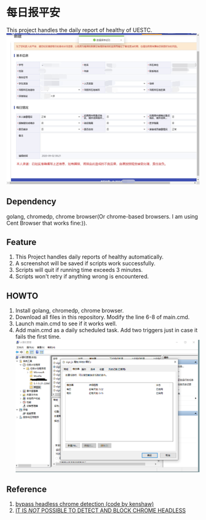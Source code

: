 # 每日报平安
This project handles the daily report of healthy of UESTC.  
![Image](useless/signed.png)  

## Dependency
golang, chromedp, chrome browser(Or chrome-based browsers. I am using Cent Browser that works fine:)).

## Feature
1. This Project handles daily reports of healthy automatically.
2. A screenshot will be saved if scripts work successfully.
3. Scripts will quit if running time exceeds 3 minutes.
4. Scripts won't retry if anything wrong is encountered.  


## HOWTO
1. Install golang, chromedp, chrome browser.
2. Download all files in this repository. Modify the line 6-8 of main.cmd.
3. Launch main.cmd to see if it works well.
4. Add main.cmd as a daily scheduled task. Add two triggers just in case it fails the first time.  
![Image](useless/1.png)  

## Reference
1. [bypass headless chrome detection
(code by kenshaw)](https://github.com/chromedp/chromedp/issues/396#issuecomment-503351342)
2. [IT IS *NOT* POSSIBLE TO DETECT AND BLOCK CHROME HEADLESS](https://intoli.com/blog/not-possible-to-block-chrome-headless/)
